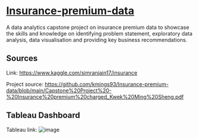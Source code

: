 # [Insurance-premium-data](https://github.com/kmings93/Insurance-premium-data)
A data analytics capstone project on insurance premium data to showcase the skills and knowledge on identifying problem statement, exploratory data analysis, data visualisation and providing key business recommendations.

## Sources
Link: https://www.kaggle.com/simranjain17/insurance 

Project source: https://github.com/kmings93/Insurance-premium-data/blob/main/Capstone%20Project%20-%20Insurance%20premium%20charged_Kwek%20Ming%20Sheng.pdf

## Tableau Dashboard
Tableau link: 
![image](https://user-images.githubusercontent.com/95040177/172092395-d67bd072-1930-4008-9183-26da838f5bc0.png)

